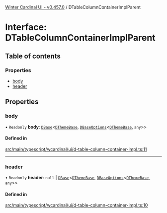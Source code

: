 [Winter Cardinal UI - v0.457.0](../index.md) / DTableColumnContainerImplParent

# Interface: DTableColumnContainerImplParent

## Table of contents

### Properties

- [body](DTableColumnContainerImplParent.md#body)
- [header](DTableColumnContainerImplParent.md#header)

## Properties

### body

• `Readonly` **body**: [`DBase`](../classes/DBase.md)\<[`DThemeBase`](DThemeBase.md), [`DBaseOptions`](DBaseOptions.md)\<[`DThemeBase`](DThemeBase.md), `any`\>\>

#### Defined in

[src/main/typescript/wcardinal/ui/d-table-column-container-impl.ts:11](https://github.com/winter-cardinal/winter-cardinal-ui/blob/v0.457.0/src/main/typescript/wcardinal/ui/d-table-column-container-impl.ts#L11)

___

### header

• `Readonly` **header**: ``null`` \| [`DBase`](../classes/DBase.md)\<[`DThemeBase`](DThemeBase.md), [`DBaseOptions`](DBaseOptions.md)\<[`DThemeBase`](DThemeBase.md), `any`\>\>

#### Defined in

[src/main/typescript/wcardinal/ui/d-table-column-container-impl.ts:10](https://github.com/winter-cardinal/winter-cardinal-ui/blob/v0.457.0/src/main/typescript/wcardinal/ui/d-table-column-container-impl.ts#L10)
